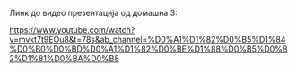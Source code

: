 Линк до видео презентација од домашна 3:

https://www.youtube.com/watch?v=mvkt7t9EOu8&t=78s&ab_channel=%D0%A1%D1%82%D0%B5%D1%84%D0%B0%D0%BD%D0%A1%D1%82%D0%BE%D1%88%D0%B5%D0%B2%D1%81%D0%BA%D0%B8
